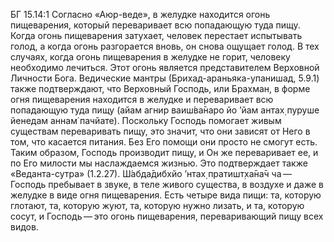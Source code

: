 БГ 15.14:1	Согласно «Аюр-веде», в желудке находится огонь пищеварения, который переваривает всю попадающую туда пищу. Когда огонь пищеварения затухает, человек перестает испытывать голод, а когда огонь разгорается вновь, он снова ощущает голод. В тех случаях, когда огонь пищеварения в желудке не горит, человеку необходимо лечиться. Этот огонь является представителем Верховной Личности Бога. Ведические мантры (Брихад-араньяка-упанишад, 5.9.1) также подтверждают, что Верховный Господь, или Брахман, в форме огня пищеварения находится в желудке и переваривает всю попадающую туда пищу (айам агнир ваиш́ва̄наро йо ’йам антах̣ пуруше йенедам аннам̇ пачйате). Поскольку Господь помогает живым существам переваривать пищу, это значит, что они зависят от Него в том, что касается питания. Без Его помощи они просто не смогут есть. Таким образом, Господь производит пищу, и Он же переваривает ее, и по Его милости мы наслаждаемся жизнью. Это подтверждает также «Веданта-сутра» (1.2.27). Ш́абда̄дибхйо ’нтах̣ пратишт̣ха̄на̄ч ча — Господь пребывает в звуке, в теле живого существа, в воздухе и даже в желудке в виде огня пищеварения. Есть четыре вида пищи: та, которую глотают, та, которую жуют, та, которую нужно лизать, и та, которую сосут, и Господь — это огонь пищеварения, переваривающий пищу всех видов.